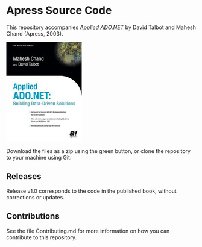 # Apress Source Code

This repository accompanies [*Applied ADO.NET*](http://www.apress.com/9781590590737) by David Talbot and Mahesh Chand (Apress, 2003).

![Cover image](9781590590737.jpg)

Download the files as a zip using the green button, or clone the repository to your machine using Git.

## Releases

Release v1.0 corresponds to the code in the published book, without corrections or updates.

## Contributions

See the file Contributing.md for more information on how you can contribute to this repository.
